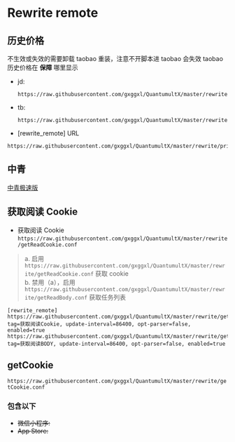 # Rewrite remote

## 历史价格

不生效或失效的需要卸载 taobao 重装，注意不开脚本进 taobao 会失效 taobao历史价格在 **保障** 哪里显示

- jd:
  ```
  https://raw.githubusercontent.com/gxggxl/QuantumultX/master/rewrite/price_jd.conf
  ```
- tb:
  ```
  https://raw.githubusercontent.com/gxggxl/QuantumultX/master/rewrite/price_tb.conf
  ```

- \[rewrite_remote] URL

```
https://raw.githubusercontent.com/gxggxl/QuantumultX/master/rewrite/price_all.conf
```

## 中青

[中青极速版](./Youth/README.md)

## 获取阅读 Cookie

- 获取阅读 Cookie `https://raw.githubusercontent.com/gxggxl/QuantumultX/master/rewrite/getReadCookie.conf`

> a. 启用 `https://raw.githubusercontent.com/gxggxl/QuantumultX/master/rewrite/getReadCookie.conf` 获取 cookie <br>
> b. 禁用（a），启用 `https://raw.githubusercontent.com/gxggxl/QuantumultX/master/rewrite/getReadBody.conf` 获取任务列表

```
[rewrite_remote]
https://raw.githubusercontent.com/gxggxl/QuantumultX/master/rewrite/getReadCookie.conf, tag=获取阅读Cookie, update-interval=86400, opt-parser=false, enabled=true
https://raw.githubusercontent.com/gxggxl/QuantumultX/master/rewrite/getReadBody.conf, tag=获取阅读BODY, update-interval=86400, opt-parser=false, enabled=true
```

## getCookie

`https://raw.githubusercontent.com/gxggxl/QuantumultX/master/rewrite/getCookie.conf`

### 包含以下

- ~~微信小程序:~~
- ~~App Store:~~

